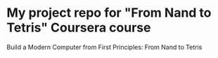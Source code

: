 # My project repo for "From Nand to Tetris" Coursera course
Build a Modern Computer from First Principles: From Nand to Tetris

